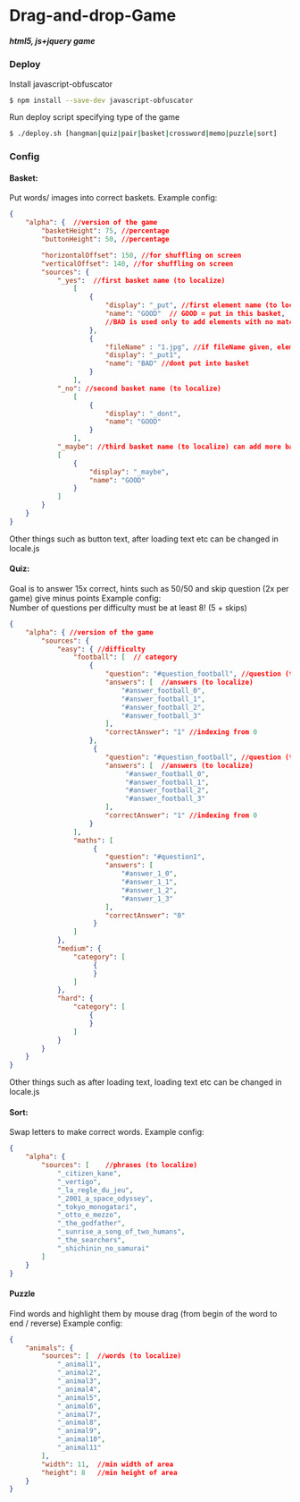 # Drag-and-drop-Game
##### html5, js+jquery game
### Deploy
Install javascript-obfuscator
```sh
$ npm install --save-dev javascript-obfuscator
```
Run deploy script specifying type of the game
```sh
$ ./deploy.sh [hangman|quiz|pair|basket|crossword|memo|puzzle|sort]
```

### Config
#### Basket:
Put words/ images into correct baskets.
Example config:
```json
{
    "alpha": {  //version of the game
        "basketHeight": 75, //percentage 
        "buttonHeight": 50, //percentage

        "horizontalOffset": 150, //for shuffling on screen
        "verticalOffset": 140, //for shuffling on screen
        "sources": {  
            "_yes":  //first basket name (to localize)
                [
                    {
                        "display": "_put", //first element name (to localize)
                        "name": "GOOD"  // GOOD = put in this basket, 
                        //BAD is used only to add elements with no matching basket
                    },
                    {
                        "fileName" : "1.jpg", //if fileName given, element will be image with src 1.jpg (in /img/ folder)
                        "display": "_put1",
                        "name": "BAD" //dont put into basket
                    }
                ],
            "_no": //second basket name (to localize)
                [
                    {
                        "display": "_dont",
                        "name": "GOOD"
                    }
                ],
            "_maybe": //third basket name (to localize) can add more baskets 
            [
                {
                    "display": "_maybe",
                    "name": "GOOD"
                }
            ]
        }
    }
}
```
Other things such as button text, after loading text etc can be changed in locale.js

#### Quiz:
Goal is to answer 15x correct, hints such as 50/50 and skip question (2x per game) give minus points
Example config: <br>
Number of questions per difficulty must be at least 8! (5 + skips)
```json
{
    "alpha": { //version of the game
        "sources": {
            "easy": { //difficulty
                "football": [  // category
                    {
                        "question": "#question_football", //question (to localize)
                        "answers": [  //answers (to localize)
                            "#answer_football_0",
                            "#answer_football_1", 
                            "#answer_football_2",
                            "#answer_football_3"
                        ],
                        "correctAnswer": "1" //indexing from 0
                    },
                     {
                        "question": "#question_football", //question (to localize)
                        "answers": [  //answers (to localize)
                             "#answer_football_0",
                             "#answer_football_1", 
                             "#answer_football_2",
                             "#answer_football_3"
                        ],
                        "correctAnswer": "1" //indexing from 0
                    }
                ],
                "maths": [
                     {
                        "question": "#question1",
                        "answers": [
                            "#answer_1_0",
                            "#answer_1_1",
                            "#answer_1_2",
                            "#answer_1_3"
                        ],
                        "correctAnswer": "0"
                     }
                ]
            },
            "medium": {
                "category": [
                     {
                     }
                ]
            },
            "hard": {
                "category": [
                    {
                    }
                ]
            }
        }
    }
}
```
Other things such as after loading text, loading text etc can be changed in locale.js
#### Sort:
Swap letters to make correct words.
Example config:
```json
{
    "alpha": {
        "sources": [    //phrases (to localize)
            "_citizen_kane",
            "_vertigo",
            "_la_regle_du_jeu",
            "_2001_a_space_odyssey",
            "_tokyo_monogatari",
            "_otto_e_mezzo",
            "_the_godfather",
            "_sunrise_a_song_of_two_humans",
            "_the_searchers",
            "_shichinin_no_samurai"
        ]
    }
}
```
#### Puzzle
Find words and highlight them by mouse drag (from begin of the word to end / reverse)
Example config:
```json
{
    "animals": {
        "sources": [  //words (to localize)
            "_animal1",
            "_animal2",
            "_animal3",
            "_animal4",
            "_animal5",
            "_animal6",
            "_animal7",
            "_animal8",
            "_animal9",
            "_animal10",
            "_animal11"
        ],
        "width": 11,  //min width of area
        "height": 8   //min height of area
    }
}
```